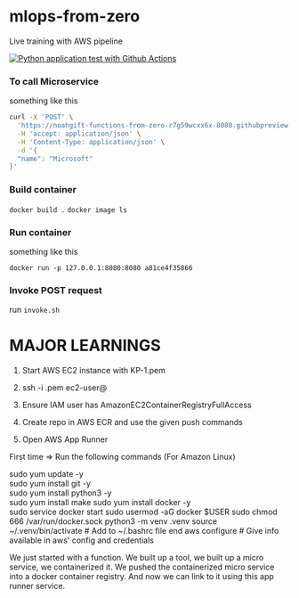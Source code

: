 # mlops-from-zero

Live training with AWS pipeline

[![Python application test with Github Actions](https://github.com/speedwagon1299/mlops-from-zero/actions/workflows/main.yml/badge.svg)](https://github.com/speedwagon1299/mlops-from-zero/actions/workflows/main.yml)

### To call Microservice

something like this

```bash
curl -X 'POST' \
  'https://noahgift-functions-from-zero-r7g59wcxx6x-8080.githubpreview.dev/wiki' \
  -H 'accept: application/json' \
  -H 'Content-Type: application/json' \
  -d '{
  "name": "Microsoft"
}'
```

### Build container

`docker build .`
`docker image ls`

### Run container

something like this

`docker run -p 127.0.0.1:8080:8080 a81ce4f35866`

### Invoke POST request

run `invoke.sh`



# MAJOR LEARNINGS


1. Start AWS EC2 instance with KP-1.pem

2. ssh -i <path-to>.pem ec2-user@<public-ip>

3. Ensure IAM user has AmazonEC2ContainerRegistryFullAccess

4. Create repo in AWS ECR and use the given push commands

5. Open AWS App Runner

First time => Run the following commands (For Amazon Linux)

sudo yum update -y   
sudo yum install git -y   
sudo yum install python3 -y   
sudo yum install make
sudo yum install docker -y   
sudo service docker start
sudo usermod -aG docker $USER
sudo chmod 666 /var/run/docker.sock
python3 -m venv .venv
source ~/.venv/bin/activate		# Add to ~/.bashrc file end
aws configure		# Give info available in aws' config and credentials




We just started with a function. 
We built up a tool, we built up a micro service, we containerized it. 
We pushed the containerized micro service into a docker container registry. 
And now we can link to it using this app runner service. 